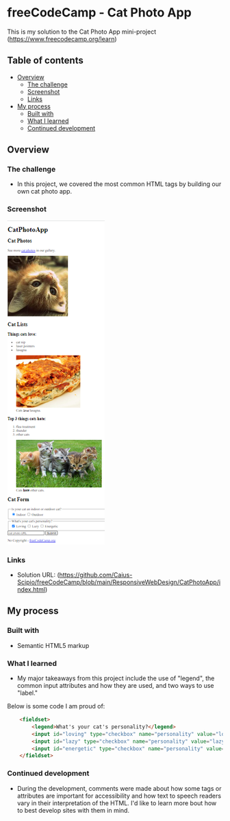 # freeCodeCamp - Cat Photo App
This is my solution to the Cat Photo App mini-project (https://www.freecodecamp.org/learn)

## Table of contents

- [Overview](#overview)
  - [The challenge](#the-challenge)
  - [Screenshot](#screenshot)
  - [Links](#links)
- [My process](#my-process)
  - [Built with](#built-with)
  - [What I learned](#what-i-learned)
  - [Continued development](#continued-development)

## Overview

### The challenge

- In this project, we covered the most common HTML tags by building our own cat photo app.

### Screenshot

![](./CatPhotoApp.png)

### Links

- Solution URL: (https://github.com/Caius-Scipio/freeCodeCamp/blob/main/ResponsiveWebDesign/CatPhotoApp/index.html)

## My process

### Built with

- Semantic HTML5 markup

### What I learned

- My major takeaways from this project include the use of "legend", the common input attributes and how they are used, and two ways to use "label."

Below is some code I am proud of:

```html
    <fieldset>
        <legend>What's your cat's personality?</legend>
        <input id="loving" type="checkbox" name="personality" value="loving" checked> <label for="loving">Loving</label>
        <input id="lazy" type="checkbox" name="personality" value="lazy"> <label for="lazy">Lazy</label>
        <input id="energetic" type="checkbox" name="personality" value="energetic"> <label for="energetic">Energetic</label>
    </fieldset>
```

### Continued development

- During the development, comments were made about how some tags or attributes are important for accessibility and how text to speech readers vary in their interpretation of the HTML. I'd like to learn more bout how to best develop sites with them in mind.